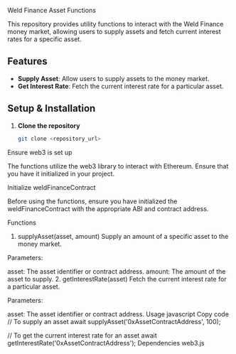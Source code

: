 
 Weld Finance Asset Functions

This repository provides utility functions to interact with the Weld Finance money market, allowing users to supply assets and fetch current interest rates for a specific asset.

## Features

- **Supply Asset**: Allow users to supply assets to the money market.
- **Get Interest Rate**: Fetch the current interest rate for a particular asset.

## Setup & Installation


1. **Clone the repository**

   ```sh
   git clone <repository_url>
Ensure web3 is set up

The functions utilize the web3 library to interact with Ethereum. Ensure that you have it initialized in your project.

Initialize weldFinanceContract

Before using the functions, ensure you have initialized the weldFinanceContract with the appropriate ABI and contract address.

Functions
1. supplyAsset(asset, amount)
Supply an amount of a specific asset to the money market.

Parameters:

asset: The asset identifier or contract address.
amount: The amount of the asset to supply.
2. getInterestRate(asset)
Fetch the current interest rate for a particular asset.

Parameters:

asset: The asset identifier or contract address.
Usage
javascript
Copy code
// To supply an asset
await supplyAsset('0xAssetContractAddress', 100);

// To get the current interest rate for an asset
await getInterestRate('0xAssetContractAddress');
Dependencies
web3.js

